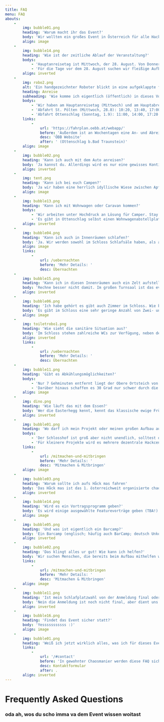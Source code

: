 ```yaml
---
title: FAQ
menu: FAQ
abouts:
    -
        img: bubble01.png
        heading: 'Warum macht ihr das Event?'
        body: 'Wir wollten ein großes Event in Österreich für alle Hackspaces und Bastler*innen schaffen.'
        align: image
    -
        img: bubble14.png
        heading: 'Wie ist der zeitliche Ablauf der Veranstaltung?'
        bodys:
            - 'Hauptanreisetag ist Mittwoch, der 28. August. Von Donnerstag bis Samstag wird das tägliche Programm stattfinden. Am Sonntag, dem 1. September wird abgebaut und abgereist.'
            - 'Für die Tage vor dem 28. August suchen wir fleißige Aufbaugespenster! Wenn du beim Aufbau helfen willst oder du wegen eines größeren Aufbaus/Projekts bereits früher anreisen musst, melde dich bitte bei kontakt@hack-mas.at'
        align: inverted
    -
        img: robo2.png
        alt: 'Ein handgezeichnter Roboter blickt in eine aufgeklappte faltbare Karte um den Weg ins Waldviertel zu betrachten'
        heading: Anreise
        subheading: 'Wie komme ich eigentlich (öffentlich) in dieses Void…, ähm Waldviertel?'
        bodys:
            - 'Wir haben am Hauptanreisetag (Mittwoch) und am Hauptabreisetag (Sonntag) einen Shuttleservice mit einem Reisebus eingerichtet.'
            - 'Abfahrt St. Pölten (Mittwoch, 28.8): 10:20, 13:40, 17:00, 20:20 und 23:20.'
            - 'Abfahrt Ottenschlag (Sonntag, 1.9): 11:00, 14:00, 17:20 und 20:40.'
        links:
            -
                url: 'https://fahrplan.oebb.at/webapp/'
                before: 'Außerdem ist an Wochentagen eine An- und Abreise öffentlich möglich. Samstag und Sonntags gibt es in Ottenschlag quasi keinen öffentlichen Verkehr. Den öffentlich Fahrplan für findet ihr auf der '
                desc: 'ÖBB Website'
                after: ' (Ottenschlag b.Bad Traunstein)'
        align: image
    -
        img: bubble02.png
        heading: 'Kann ich auch mit dem Auto anreisen?'
        body: 'Ja kannst du. Allerdings wird es nur eine gewisses Kontigent an Parkplätzen zur Verfügung geben, daher werden diese mit Kosten verbunden sein. Der Parkplatz wird mit dem Ticket zu buchen sein. Wir bitten euch darum, Fahrgemeinschaften zu bilden oder unseren Shuttle zu nutzen. Es wird möglich sein, dass ihr euer Auto in Schloss/Campingnähe be- und entladen könnt, der Parkplatz selbst ist etwa 7 Gehminuten entfernt.'
        align: inverted
    -
        img: tent.png
        heading: 'Kann ich bei euch Campen?'
        body: 'Ja wir haben eine herrlich idyllische Wiese zwischen Apfelbäumen, welche für Camping zur Verfügung steht. Platz ist hier sicher genug. Aufgrund der Nähe zu ottenschlager Wohnhäusern wird jedes Camping Silent Camping sein und von 22 bis 10 Uhr eine Nachtruhe gelten. Am Campingplatz wird es keine großen Villages geben.'
        align: image
    -
        img: bubble13.png
        heading: 'Kann ich mit Wohnwagen oder Caravan kommen?'
        bodys:
            - 'Wir arbeiten unter Hochdruck an Lösung für Camper. Stay tuned!'
            - 'Es gibt in Ottenschlag selbst einen Wohnwagenabstellplatz, dieser hat jedoch weniger als 10 Stellplätze, welche auch nicht reserviert werden können.'
        align: inverted
    -
        img: bubble04.png
        heading: 'Kann ich auch in Innenräumen schlafen?'
        body: 'Ja. Wir werden sowohl im Schloss Schlafsäle haben, als auch die Möglichkeit anbieten im Turnsaal der Schule zu übernachten. Es wird mindestens einen Schlafsaal geben, der nur für FINTA-Personen vorgesehen ist.'
        align: image
        links:
            -
                url: /uebernachten
                before: 'Mehr Details: '
                desc: Übernachten
    -
        img: bubble15.png
        heading: 'Kann ich in diesen Innenräumen auch ein Zelt aufstellen?'
        body: 'Rechne besser nicht damit. Im großen Turnsaal ist das eventuell möglich. Ob die großen Schlafräume groß genug sein werden, dass der Platz den anderen nicht abgeht, ist noch unklar. In jedem Fall funktioniert das nur mit kleinen Zelten, die ohne Abspannung von selbst stehen.'
        align: inverted
    -
        img: bubble06.png
        heading: 'Ich habe gehört es gibt auch Zimmer im Schloss. Wie bekomme ich eins?'
        body: 'Es gibt im Schloss eine sehr geringe Anzahl von Zwei- und Dreibett-Zimmern. Diese werden ausschließlich nach Bedarf vergeben (Familien mit Kleinkindern, Behinderten, etc.). Wenn du ein Zimmer benötigst gib dies mit einer klaren Begründung beim Ticketkauf an! Dies ist nötig, da wir bei mehr Anfragen als verfügbaren Zimmern eine Zuteilung anhand des uns bekannt gegebenen Bedarfs treffen werden.'
        align: image
    -
        img: toiletrobo1.png
        heading: 'Wie sieht die sanitäre Situation aus?'
        body: 'Im Schloss stehen zahlreiche WCs zur Verfügung, neben dem Campingplatz werden wir öKlos aufstellen und beim Schlafsaal in der Schule gibt es ebenfalls WCs. Es werden allen mehrere Duschen (Einzelkabinen) im Schloss zur Verfügung stehen, beim Turnsaal wird es ebenfalls Duschen (Gemeinschaftsduschen) geben. Beachte, dass weder Duschen noch WCs barrierefrei ausgestattet sind.'
        align: inverted
        links:
            -
                url: /uebernachten
                before: 'Mehr Details: '
                desc: Übernachten
    -
        img: bubble11.png
        heading: 'Gibt es Abkühlungsmöglichkeiten?'
        bodys:
            - 'Nur 7 Gehminuten entfernt liegt der Obere Ortsteich von Ottenschlag. Eine tolle Möglichkeit zum Baden, Abkühlen oder den heimischen Spielplatz unsicher zu machen. Außerdem liegt Ottenschlag auf etwa 850m Höhe und ist dardurch, wie das Waldviertel allgemein, ein klassischer Ort um vor der Sommerhitze zu flüchten.'
            - 'Darüber hinaus schaffen es 30 Grad nur schwer durch die dicken Schloßmauern und ihr könnt vor allem im Innenbereich mit erträglichen Temperaturen rechnen.'
        align: image
    -
        img: dino.png
        heading: 'Wie läuft das mit dem Essen?'
        body: 'Wer die Easterhegg kennt, kennt das klassische ewige Frühstück, welches es ebenfalls bei uns geben wird und im Ticketpreis inbegriffen ist. Darüber hinaus wird es veganes warmes Essen und Gegrilltes zum Kaufen geben. Direkt neben dem Schloss befinden sich außerdem ein Eurospar und ein Billa.'
        align: inverted
    -
        img: bubble01.png
        heading: 'Wo darf ich mein Projekt oder meinen großen Aufbau aufbauen?'
        bodys:
            - 'Der Schlosshof ist groß aber nicht unendlich, solltest du einen größeren Aufbau wie ein Veranstaltungszelt planen melde dich bitte bis spätestens 31. Mai bei kontakt@hack-mas.at.'
            - 'Für kleinere Projekte wird es mehrere dezentrale Hackcenter und den Schlosshof geben. Bitte meldet euch für kleinere Projekte und Aufbauten ebenfalls einige Wochen vor der Veranstaltung bei kontakt@hack-mas.at. Kleinstprojekte die ihr leicht transportieren und auf einen Tisch stellen könnt, müsst ihr uns nicht melden, sofern von ihnen kein Gefahrenpotential ausgeht.'
        links:
            -
                url: /mitmachen-und-mitbringen
                before: 'Mehr Details: '
                desc: 'Mitmachen & Mitbringen'
        align: image
    -
        img: bubble03.png
        heading: 'Warum sollte ich aufs Håck mas fahren'
        body: 'Das Håck mas ist das 1. österreichweit organisierte chaosnahe Event! Wer sich hier austauschen will oder ein großes Outdoor-Event zwischen den großen Camp Jahren in den Niederlanden und Deutschland sucht, sollte unbedingt vorbeikommen. Die Location im Schloss ist ungewöhnlich und einmalig. Besonders spannend ist unser Konzept eines hybriden Events, dass sowohl drinnen als auch draußen stattfinden wird!'
        align: inverted
    -
        img: bubble14.png
        heading: 'Wird es ein Vortragsprogramm geben?'
        body: 'Es wird einige ausgewählte Featurevorträge geben (TBA!). Alles andere wird im Barcampstyle vorort erstellt.'
        align: image
    -
        img: bubble05.png
        heading: 'Und was ist eigentlich ein Barcamp?'
        body: 'Ein Barcamp (englisch; häufig auch BarCamp; deutsch Unkonferenz oder Ad-hoc-Nicht-Konferenz) ist eine offene Tagung mit offenen Workshops, deren Inhalte und Ablauf von den Teilnehmenden Individuen zu Beginn der Tagung selbst entwickelt und im weiteren Verlauf gestaltet werden.'
        align: inverted
    -
        img: bubble02.png
        heading: 'Das klingt alles ur gut! Wie kann ich helfen?'
        body: 'Wir suchen Menschen, die bereits beim Aufbau mithelfen wollen! Wenn du dir vorstellen kannst bereits einige Tage vor dem 28. August anzureisen und beim Aufbau zu helfen melde dich bitte bei kontakt@hack-mas.at. Solltest du erst zur Veranstaltung selbst Zeit haben, wird es genügend Möglichkeiten geben auch dort noch herumzuspucken!'
        links:
            -
                url: /mitmachen-und-mitbringen
                before: 'Mehr Details: '
                desc: 'Mitmachen & Mitbringen'
        align: image
    -
        img: bubble11.png
        heading: 'Ist mein Schlafplatzwahl von der Anmeldung final oder kann ich das noch ändern?'
        body: 'Nein die Anmeldung ist noch nicht final, aber dient uns ein Gefühl dafür zu bekommen wie viele Wesen wo ungefähr übernachten werden. Wir werden dich bei Anmeldung nochmal fragen, wo du den genau übernachten möchtest. (Dies gilt nicht die Zimmer und Caravan-Stellplätze)'
        align: inverted
    -
        img: bubble16.png
        heading: 'Findet das Event sicher statt?'
        body: 'Yesssssssssss :)'
        align: image
    -
        img: bubble01.png
        heading: 'Weiß ich jetzt wirklich alles, was ich für dieses Event wissen muss?'
        links:
            -
                url: '/#contact'
                before: 'In gewohnter Chaosmanier werden diese FAQ sicher zeitgerecht und vollständig befüllt sein. Für alles andere gibt es das '
                desc: Kontaktformular
                after: .
        align: inverted
---
```


# Frequently Asked Questions
### oda ah, wos du scho imma va dem Event wissen woitast